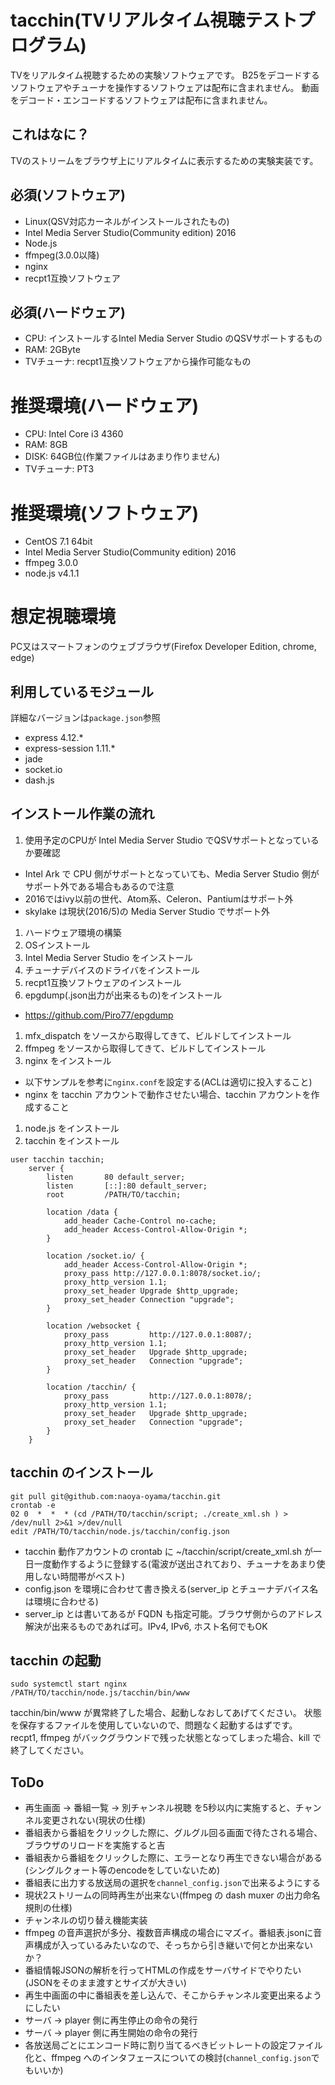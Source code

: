 # tacchin(TVリアルタイム視聴テストプログラム)
TVをリアルタイム視聴するための実験ソフトウェアです。
B25をデコードするソフトウェアやチューナを操作するソフトウェアは配布に含まれません。
動画をデコード・エンコードするソフトウェアは配布に含まれません。

## これはなに？

TVのストリームをブラウザ上にリアルタイムに表示するための実験実装です。

## 必須(ソフトウェア)

* Linux(QSV対応カーネルがインストールされたもの)
* Intel Media Server Studio(Community edition) 2016
* Node.js
* ffmpeg(3.0.0以降)
* nginx
* recpt1互換ソフトウェア

## 必須(ハードウェア)

* CPU: インストールするIntel Media Server Studio のQSVサポートするもの
* RAM: 2GByte
* TVチューナ: recpt1互換ソフトウェアから操作可能なもの


# 推奨環境(ハードウェア)

* CPU: Intel Core i3 4360
* RAM: 8GB
* DISK: 64GB位(作業ファイルはあまり作りません)
* TVチューナ: PT3

# 推奨環境(ソフトウェア)

* CentOS 7.1 64bit
* Intel Media Server Studio(Community edition) 2016
* ffmpeg 3.0.0
* node.js v4.1.1

# 想定視聴環境

PC又はスマートフォンのウェブブラウザ(Firefox Developer Edition, chrome, edge)

## 利用しているモジュール

詳細なバージョンは`package.json`参照

* express 4.12.*
* express-session 1.11.*
* jade
* socket.io
* dash.js

## インストール作業の流れ

1. 使用予定のCPUが Intel Media Server Studio でQSVサポートとなっているか要確認
  * Intel Ark で CPU 側がサポートとなっていても、Media Server Studio 側がサポート外である場合もあるので注意
  * 2016ではivy以前の世代、Atom系、Celeron、Pantiumはサポート外
  * skylake は現状(2016/5)の Media Server Studio でサポート外
1. ハードウェア環境の構築
1. OSインストール
1. Intel Media Server Studio をインストール
1. チューナデバイスのドライバをインストール
1. recpt1互換ソフトウェアのインストール
1. epgdump(.json出力が出来るもの)をインストール
 *  https://github.com/Piro77/epgdump
1. mfx_dispatch をソースから取得してきて、ビルドしてインストール
1. ffmpeg をソースから取得してきて、ビルドしてインストール
1. nginx をインストール
 * 以下サンプルを参考に`nginx.conf`を設定する(ACLは適切に投入すること)
 * nginx を tacchin アカウントで動作させたい場合、tacchin アカウントを作成すること
1. node.js をインストール
1. tacchin をインストール
```
user tacchin tacchin;
    server {
        listen       80 default_server;
        listen       [::]:80 default_server;
        root         /PATH/TO/tacchin;

        location /data {
            add_header Cache-Control no-cache;
            add_header Access-Control-Allow-Origin *;
        }

        location /socket.io/ {
            add_header Access-Control-Allow-Origin *;
            proxy_pass http://127.0.0.1:8078/socket.io/;
            proxy_http_version 1.1;
            proxy_set_header Upgrade $http_upgrade;
            proxy_set_header Connection "upgrade";
        }

        location /websocket {
            proxy_pass         http://127.0.0.1:8087/;
            proxy_http_version 1.1;
            proxy_set_header   Upgrade $http_upgrade;
            proxy_set_header   Connection "upgrade";
        }

        location /tacchin/ {
            proxy_pass         http://127.0.0.1:8078/;
            proxy_http_version 1.1;
            proxy_set_header   Upgrade $http_upgrade;
            proxy_set_header   Connection "upgrade";
        }
    }
```

## tacchin のインストール
```
git pull git@github.com:naoya-oyama/tacchin.git
crontab -e
02 0  *  *  * (cd /PATH/TO/tacchin/script; ./create_xml.sh ) > /dev/null 2>&1 >/dev/null
edit /PATH/TO/tacchin/node.js/tacchin/config.json
```
* tacchin 動作アカウントの crontab に ~/tacchin/script/create_xml.sh が一日一度動作するように登録する(電波が送出されており、チューナをあまり使用しない時間帯がベスト)
* config.json を環境に合わせて書き換える(server_ip とチューナデバイス名は環境に合わせる)
* server_ip とは書いてあるが FQDN も指定可能。ブラウザ側からのアドレス解決が出来るものであれば可。IPv4, IPv6, ホスト名何でもOK

## tacchin の起動
```
sudo systemctl start nginx
/PATH/TO/tacchin/node.js/tacchin/bin/www
```
tacchin/bin/www が異常終了した場合、起動しなおしてあげてください。
状態を保存するファイルを使用していないので、問題なく起動するはずです。
recpt1, ffmpeg がバックグラウンドで残った状態となってしまった場合、kill で終了してください。

## ToDo
 * 再生画面 → 番組一覧 → 別チャンネル視聴 を5秒以内に実施すると、チャンネル変更されない(現状の仕様)
 * 番組表から番組をクリックした際に、グルグル回る画面で待たされる場合、ブラウザのリロードを実施すると吉
 * 番組表から番組をクリックした際に、エラーとなり再生できない場合がある(シングルクォート等のencodeをしていないため)
 * 番組表に出力する放送局の選択を`channel_config.json`で出来るようにする
 * 現状2ストリームの同時再生が出来ない(ffmpeg の dash muxer の出力命名規則の仕様)
 * チャンネルの切り替え機能実装
 * ffmpeg の音声選択が多分、複数音声構成の場合にマズイ。番組表.jsonに音声構成が入っているみたいなので、そっちから引き継いで何とか出来ないか？
 * 番組情報JSONの解析を行ってHTMLの作成をサーバサイドでやりたい(JSONをそのまま渡すとサイズが大きい)
 * 再生中画面の中に番組表を差し込んで、そこからチャンネル変更出来るようにしたい
 * サーバ → player 側に再生停止の命令の発行
 * サーバ → player 側に再生開始の命令の発行
 * 各放送局ごとにエンコード時に割り当てるべきビットレートの設定ファイル化と、ffmpeg へのインタフェースについての検討(`channel_config.json`でもいいか)
